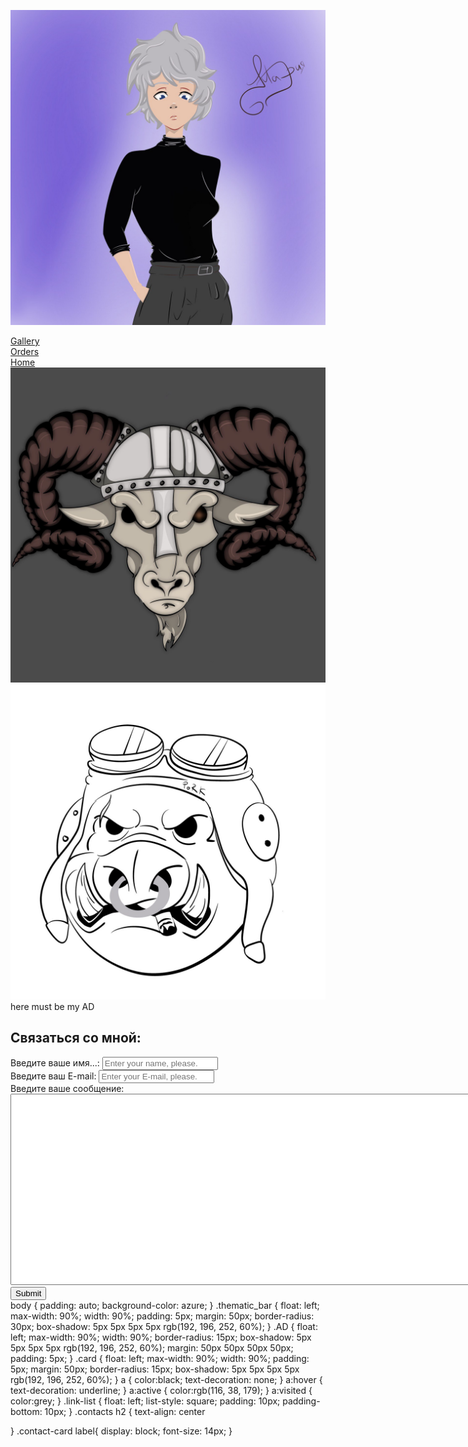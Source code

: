 <link rel="stylesheet" href="style mari.css">
</head>
<body>


<a href="Masha's home page.html"  target="_self"><img src="avatara.jpg" alt="here must be my avatar" class="avatara"></a>

<div class="container_buttons">
    <a href="Gallery.html" target="_blank">Gallery</a>
</div>
<div class="container_buttons">
    <a href="Orders.html" target="_blank">Orders</a>
</div>
<div class="container_buttons">
    <a href="Masha's home page.html" target="_blank">Home</a>
</div>

<div class="thematic_bar">
    <img src="козёл-шлем.jpg">
    <img src="свин-шлем.jpg">
</div>
<div class="AD">
    here must be my AD
</div>
    <div class="card">

<div class="contacts">
    <h2>Связаться со мной:</h2>
    <form action="/">
    <div class="contact-card">
    <label for="name">Введите ваше имя...:</label>
    <input type="text" id="name" placeholder="Enter your name, please.">
</div>

<div class="contact-card">
    <label for="email">Введите ваш E-mail:</label>
    <input type="text" id="email" placeholder="Enter your E-mail, please.">
</div>

<div class="contact-card">
    <label for="text"> Введите ваше сообщение:</label>
        <br>
    <textarea id="text" cols="100" rows="20"></textarea>
</div>
    <input type="submit" value="Submit">
    </form>
</body>
</html>
body {
    padding: auto;
    background-color: azure;
}
.thematic_bar {
    float: left;
    max-width: 90%;
    width: 90%;
    padding: 5px;
    margin: 50px;
    border-radius: 30px;
    box-shadow: 5px 5px 5px 5px rgb(192, 196, 252, 60%);
}
.AD {
    float: left;
    max-width: 90%;
    width: 90%;
    border-radius: 15px;
    box-shadow: 5px 5px 5px 5px rgb(192, 196, 252, 60%);
    margin: 50px 50px 50px 50px;
    padding: 5px;
}
.card {
    float: left;
    max-width: 90%;
    width: 90%;
    padding: 5px;
    margin: 50px;
    border-radius: 15px;
    box-shadow: 5px 5px 5px 5px rgb(192, 196, 252, 60%);
}
a {
    color:black;
    text-decoration: none;
}
a:hover {
    text-decoration: underline;
}
a:active {
    color:rgb(116, 38, 179);
}
a:visited {
    color:grey;
}
.link-list {
float: left;
    list-style: square;
    padding: 10px;
    padding-bottom: 10px;
}
.contacts h2 {
    text-align: center

}
.contact-card label{
display: block;
font-size: 14px;
}
